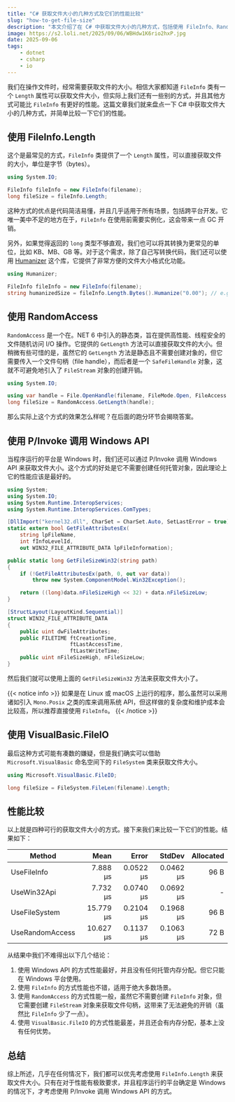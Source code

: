 ```yaml
---
title: "C# 获取文件大小的几种方式及它们的性能比较"
slug: "how-to-get-file-size"
description: "本文介绍了在 C# 中获取文件大小的几种方式，包括使用 FileInfo、RandomAccess、P/Invoke 调用 Windows API 等，并对它们的性能进行了比较。"
image: https://s2.loli.net/2025/09/06/WBHdw1K6rio2hxP.jpg
date: 2025-09-06
tags:
    - dotnet
    - csharp
    - io
---
```


我们在操作文件时，经常需要获取文件的大小。相信大家都知道 `FileInfo` 类有一个 `Length` 属性可以获取文件大小，但实际上我们还有一些别的方式，并且其他方式可能比 `FileInfo` 有更好的性能。这篇文章我们就来盘点一下 C# 中获取文件大小的几种方式，并简单比较一下它们的性能。

## 使用 FileInfo.Length

这个是最常见的方式，`FileInfo` 类提供了一个 `Length` 属性，可以直接获取文件的大小，单位是字节（bytes）。

```csharp
using System.IO;

FileInfo fileInfo = new FileInfo(filename);
long fileSize = fileInfo.Length;
```

这种方式的优点是代码简洁易懂，并且几乎适用于所有场景，包括跨平台开发。它唯一美中不足的地方在于，`FileInfo` 在使用前需要实例化，这会带来一点 GC 开销。

另外，如果觉得返回的 `long` 类型不够直观，我们也可以将其转换为更常见的单位，比如 KB、MB、GB 等。对于这个需求，除了自己写转换代码，我们还可以使用 [Humanizer](https://github.com/Humanizr/Humanizer) 这个库，它提供了非常方便的文件大小格式化功能。

```csharp
using Humanizer;

FileInfo fileInfo = new FileInfo(filename);
string humanizedSize = fileInfo.Length.Bytes().Humanize("0.00"); // e.g. "1.23 MB"
```

## 使用 RandomAccess

`RandomAccess` 是一个在。NET 6 中引入的静态类，旨在提供高性能、线程安全的文件随机访问 I/O 操作。它提供的 `GetLength` 方法可以直接获取文件的大小。但稍微有些可惜的是，虽然它的 `GetLength` 方法是静态且不需要创建对象的，但它需要传入一个文件句柄（file handle），而后者是一个 `SafeFileHandle` 对象，这就不可避免地引入了 `FileStream` 对象的创建开销。

```csharp
using System.IO;

using var handle = File.OpenHandle(filename, FileMode.Open, FileAccess.Read, FileShare.Read, FileOptions.RandomAccess);
long fileSize = RandomAccess.GetLength(handle);
```

那么实际上这个方式的效果怎么样呢？在后面的跑分环节会揭晓答案。

## 使用 P/Invoke 调用 Windows API

当程序运行的平台是 Windows 时，我们还可以通过 P/Invoke 调用 Windows API 来获取文件大小。这个方式的好处是它不需要创建任何托管对象，因此理论上它的性能应该是最好的。

```csharp
using System;
using System.IO;
using System.Runtime.InteropServices;
using System.Runtime.InteropServices.ComTypes;

[DllImport("kernel32.dll", CharSet = CharSet.Auto, SetLastError = true)]
static extern bool GetFileAttributesEx(
    string lpFileName,
    int fInfoLevelId,
    out WIN32_FILE_ATTRIBUTE_DATA lpFileInformation);

public static long GetFileSizeWin32(string path)
{
    if (!GetFileAttributesEx(path, 0, out var data))
        throw new System.ComponentModel.Win32Exception();

    return ((long)data.nFileSizeHigh << 32) + data.nFileSizeLow;
}

[StructLayout(LayoutKind.Sequential)]
struct WIN32_FILE_ATTRIBUTE_DATA
{
    public uint dwFileAttributes;
    public FILETIME ftCreationTime,
                    ftLastAccessTime,
                    ftLastWriteTime;
    public uint nFileSizeHigh, nFileSizeLow;
}
```

然后我们就可以使用上面的 `GetFileSizeWin32` 方法来获取文件大小了。

{{< notice info >}}
如果是在 Linux 或 macOS 上运行的程序，那么虽然可以采用诸如引入 `Mono.Posix` 之类的库来调用系统 API，但这样做的复杂度和维护成本会比较高，所以推荐直接使用 `FileInfo`。
{{< /notice >}}

## 使用 VisualBasic.FileIO

最后这种方式可能有凑数的嫌疑，但是我们确实可以借助 `Microsoft.VisualBasic` 命名空间下的 `FileSystem` 类来获取文件大小。

```csharp
using Microsoft.VisualBasic.FileIO;

long fileSize = FileSystem.FileLen(filename).Length;
```

## 性能比较

以上就是四种可行的获取文件大小的方式。接下来我们来比较一下它们的性能。结果如下：

| Method          | Mean      | Error     | StdDev    | Allocated |
|---------------- |----------:|----------:|----------:|----------:|
| UseFileInfo     |  7.888 μs | 0.0522 μs | 0.0462 μs |      96 B |
| UseWin32Api     |  7.732 μs | 0.0740 μs | 0.0692 μs |         - |
| UseFileSystem   | 15.779 μs | 0.2104 μs | 0.1968 μs |      96 B |
| UseRandomAccess | 10.627 μs | 0.1137 μs | 0.1063 μs |      72 B |

从结果中我们不难得出以下几个结论：

1. 使用 Windows API 的方式性能最好，并且没有任何托管内存分配。但它只能在 Windows 平台使用。
2. 使用 `FileInfo` 的方式性能也不错，适用于绝大多数场景。
3. 使用 `RandomAccess` 的方式性能一般，虽然它不需要创建 `FileInfo` 对象，但它需要创建 `FileStream` 对象来获取文件句柄，这带来了无法避免的开销（虽然比 `FileInfo` 少了一点）。
4. 使用 `VisualBasic.FileIO` 的方式性能最差，并且还会有内存分配，基本上没有任何优势。

## 总结

综上所述，几乎在任何情况下，我们都可以优先考虑使用 `FileInfo.Length` 来获取文件大小。只有在对于性能有极致要求，并且程序运行的平台确定是 Windows 的情况下，才考虑使用 P/Invoke 调用 Windows API 的方式。
